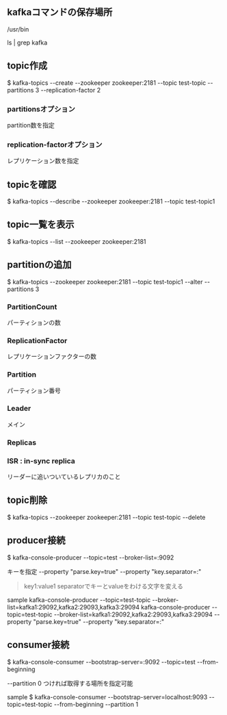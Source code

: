 ## kafkaコマンドの保存場所
/usr/bin

ls | grep kafka

## topic作成
$ kafka-topics --create --zookeeper zookeeper:2181 --topic test-topic --partitions 3 --replication-factor 2

### partitionsオプション
partition数を指定

### replication-factorオプション
レプリケーション数を指定


## topicを確認
$ kafka-topics --describe --zookeeper zookeeper:2181 --topic test-topic1

## topic一覧を表示
$ kafka-topics --list --zookeeper zookeeper:2181

## partitionの追加
$ kafka-topics --zookeeper zookeeper:2181 --topic test-topic1 --alter --partitions 3

### PartitionCount
パーティションの数

### ReplicationFactor
レプリケーションファクターの数

### Partition
パーティション番号

### Leader
メイン

### Replicas


### ISR : in-sync replica
リーダーに追いついているレプリカのこと


## topic削除
$ kafka-topics --zookeeper zookeeper:2181 --topic test-topic --delete


## producer接続
$ kafka-console-producer --topic=test --broker-list=:9092

キーを指定
--property "parse.key=true" --property "key.separator=:"
>key1:value1
separatorでキーとvalueをわける文字を変える

sample
kafka-console-producer --topic=test-topic --broker-list=kafka1:29092,kafka2:29093,kafka3:29094
kafka-console-producer --topic=test-topic --broker-list=kafka1:29092,kafka2:29093,kafka3:29094 --property "parse.key=true" --property "key.separator=:"
## consumer接続
$ kafka-console-consumer --bootstrap-server=:9092 --topic=test --from-beginning

 --partition 0
 つければ取得する場所を指定可能

sample
$ kafka-console-consumer --bootstrap-server=localhost:9093 --topic=test-topic --from-beginning --partition 1
